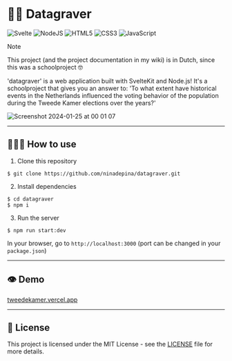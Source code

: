 # 👋🏼 Datagraver

![Svelte](https://img.shields.io/badge/svelte-%23f1413d.svg?style=for-the-badge&logo=svelte&logoColor=white) ![NodeJS](https://img.shields.io/badge/node.js-6DA55F?style=for-the-badge&logo=node.js&logoColor=white) ![HTML5](https://img.shields.io/badge/html5-%23E34F26.svg?style=for-the-badge&logo=html5&logoColor=white) ![CSS3](https://img.shields.io/badge/css3-%231572B6.svg?style=for-the-badge&logo=css3&logoColor=white) ![JavaScript](https://img.shields.io/badge/javascript-%23323330.svg?style=for-the-badge&logo=javascript&logoColor=%23F7DF1E)

> [!NOTE]  
> This project (and the project documentation in my wiki) is in Dutch, since this was a schoolproject 🤓

'datagraver' is a web application built with SvelteKit and Node.js! It's a schoolproject that gives you an answer to: 'To what extent have historical events in the Netherlands influenced the voting behavior of the population during the Tweede Kamer elections over the years?'

![Screenshot 2024-01-25 at 00 01 07](https://github.com/ninadepina/datagraver/assets/89778503/455c0486-c1ef-46e6-b824-3158f336b568)

---

## 👩🏼‍💻 How to use

1. Clone this repository

```
$ git clone https://github.com/ninadepina/datagraver.git
```

2. Install dependencies

```
$ cd datagraver
$ npm i
```

3. Run the server

```
$ npm run start:dev
```

In your browser, go to `http://localhost:3000` (port can be changed in your `package.json`)

---

## 👁️ Demo

[tweedekamer.vercel.app](https://tweedekamer.vercel.app/)

---

## 📄 License

This project is licensed under the MIT License - see the [LICENSE](https://github.com/ninadepina/datagraver/blob/main/LICENSE) file for more details.
